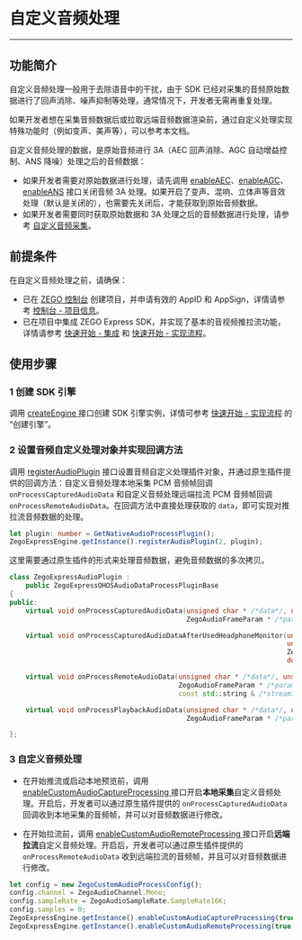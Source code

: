 # 自定义音频处理

---

## 功能简介

自定义音频处理一般用于去除语音中的干扰，由于 SDK 已经对采集的音频原始数据进行了回声消除、噪声抑制等处理，通常情况下，开发者无需再重复处理。

如果开发者想在采集音频数据后或拉取远端音频数据渲染前，通过自定义处理实现特殊功能时（例如变声、美声等），可以参考本文档。

<Note title="说明">


自定义音频处理的数据，是原始音频进行 3A（AEC 回声消除、AGC 自动增益控制、ANS 降噪）处理之后的音频数据：

- 如果开发者需要对原始数据进行处理，请先调用 [enableAEC](https://doc-zh.zego.im/unique-api/express-video-sdk/zh/ets_ohos/classes/_zegoexpressengine_.zegoexpressengine.html#enableaec)、[enableAGC](https://doc-zh.zego.im/unique-api/express-video-sdk/zh/ets_ohos/classes/_zegoexpressengine_.zegoexpressengine.html#enableagc)、[enableANS](https://doc-zh.zego.im/unique-api/express-video-sdk/zh/ets_ohos/classes/_zegoexpressengine_.zegoexpressengine.html#enableans) 接口关闭音频 3A 处理。如果开启了变声、混响、立体声等音效处理（默认是关闭的），也需要先关闭后，才能获取到原始音频数据。
- 如果开发者需要同时获取原始数据和 3A 处理之后的音频数据进行处理，请参考 [自定义音频采集](https://doc-zh.zego.im/article/20967)。

</Note>



## 前提条件

在自定义音频处理之前，请确保：

- 已在 [ZEGO 控制台](https://console.zego.im) 创建项目，并申请有效的 AppID 和 AppSign，详情请参考 [控制台 - 项目信息](/console/project-info)。
- 已在项目中集成 ZEGO Express SDK，并实现了基本的音视频推拉流功能，详情请参考 [快速开始 - 集成](https://doc-zh.zego.im/article/19409) 和 [快速开始 - 实现流程](https://doc-zh.zego.im/article/19410)。



## 使用步骤

### 1 创建 SDK 引擎

调用 [createEngine ](https://doc-zh.zego.im/unique-api/express-video-sdk/zh/ets_ohos/classes/_zegoexpressengine_.zegoexpressengine.html#createengine) 接口创建 SDK 引擎实例，详情可参考 [快速开始 - 实现流程](https://doc-zh.zego.im/article/19410#CreateEngine) 的 “创建引擎”。


### 2 设置音频自定义处理对象并实现回调方法

调用 [registerAudioPlugin](https://doc-zh.zego.im/unique-api/express-video-sdk/zh/ets_ohos/classes/_zegoexpressengine_.zegoexpressengine.html#registeraudioplugin) 接口设置音频自定义处理插件对象，并通过原生插件提供的回调方法：自定义音频处理本地采集 PCM 音频帧回调 `onProcessCapturedAudioData` 和自定义音频处理远端拉流 PCM 音频帧回调 `onProcessRemoteAudioData`。在回调方法中直接处理获取的 `data`，即可实现对推拉流音频数据的处理。


```ts
let plugin: number = GetNativeAudioProcessPlugin();
ZegoExpressEngine.getInstance().registerAudioPlugin(2, plugin);
```

这里需要通过原生插件的形式来处理音频数据，避免音频数据的多次拷贝。

```cpp
class ZegoExpressAudioPlugin :
    public ZegoExpressOHOSAudioDataProcessPluginBase
{
public:
    virtual void onProcessCapturedAudioData(unsigned char * /*data*/, unsigned int /*dataLength*/,
                                            ZegoAudioFrameParam * /*param*/, double /*timestamp*/) override;

    virtual void onProcessCapturedAudioDataAfterUsedHeadphoneMonitor(unsigned char * /*data*/,
                                                                     unsigned int /*dataLength*/,
                                                                     ZegoAudioFrameParam * /*param*/,
                                                                     double /*timestamp*/) override;

    virtual void onProcessRemoteAudioData(unsigned char * /*data*/, unsigned int /*dataLength*/,
                                          ZegoAudioFrameParam * /*param*/,
                                          const std::string & /*streamID*/, double /*timestamp*/) override;

    virtual void onProcessPlaybackAudioData(unsigned char * /*data*/, unsigned int /*dataLength*/,
                                            ZegoAudioFrameParam * /*param*/, double /*timestamp*/) override;

};
```

### 3 自定义音频处理

- 在开始推流或启动本地预览前，调用 [enableCustomAudioCaptureProcessing ](https://doc-zh.zego.im/unique-api/express-video-sdk/zh/ets_ohos/classes/_zegoexpressengine_.zegoexpressengine.html#enablecustomaudiocaptureprocessing) 接口开启**本地采集**自定义音频处理。开启后，开发者可以通过原生插件提供的 `onProcessCapturedAudioData` 回调收到本地采集的音频帧，并可以对音频数据进行修改。

- 在开始拉流前，调用 [enableCustomAudioRemoteProcessing ](https://doc-zh.zego.im/unique-api/express-video-sdk/zh/ets_ohos/classes/_zegoexpressengine_.zegoexpressengine.html#enablecustomaudioremoteprocessing) 接口开启**远端拉流**自定义音频处理。开启后，开发者可以通过原生插件提供的 `onProcessRemoteAudioData` 收到远端拉流的音频帧，并且可以对音频数据进行修改。

```ts
let config = new ZegoCustomAudioProcessConfig();
config.channel = ZegoAudioChannel.Mono;
config.sampleRate = ZegoAudioSampleRate.SampleRate16K;
config.samples = 0;
ZegoExpressEngine.getInstance().enableCustomAudioCaptureProcessing(true, config);
ZegoExpressEngine.getInstance().enableCustomAudioRemoteProcessing(true, config);
```
